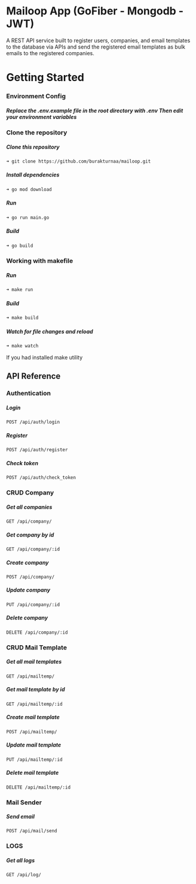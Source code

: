 # Mailoop App (GoFiber - Mongodb - JWT)

A REST API service built to register users, companies, and email templates to the database via APIs and send the registered email templates as bulk emails to the registered companies.

# Getting Started

### Environment Config

##### Replace the .env.example file in the root directory with .env Then edit your environment variables

### Clone the repository
##### Clone this repository
```bash
➜ git clone https://github.com/burakturnaa/mailoop.git
```

##### Install dependencies
```bash
➜ go mod download
```

##### Run
```bash
➜ go run main.go
```

##### Build
```bash
➜ go build
```

### Working with makefile
##### Run
```bash
➜ make run
```

##### Build
```bash
➜ make build
```

##### Watch for file changes and reload
```bash
➜ make watch
```

If you had installed make utility

## API Reference

### Authentication
##### Login
```http
POST /api/auth/login
```
##### Register
```http
POST /api/auth/register
```
##### Check token
```http
POST /api/auth/check_token
```

### CRUD Company
##### Get all companies
```http
GET /api/company/
```
##### Get company by id
```http
GET /api/company/:id
```
##### Create company
```http
POST /api/company/
```
##### Update company
```http
PUT /api/company/:id
```
##### Delete company
```http
DELETE /api/company/:id
```

### CRUD Mail Template
##### Get all mail templates
```http
GET /api/mailtemp/
```
##### Get mail template by id
```http
GET /api/mailtemp/:id
```
##### Create mail template
```http
POST /api/mailtemp/
```
##### Update mail template
```http
PUT /api/mailtemp/:id
```
##### Delete mail template
```http
DELETE /api/mailtemp/:id
```

### Mail Sender
##### Send email
```http
POST /api/mail/send
```

### LOGS
##### Get all logs
```http
GET /api/log/
```


